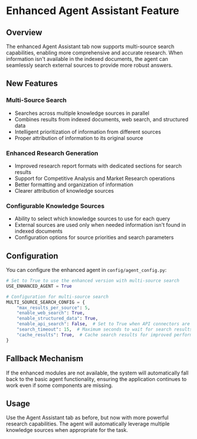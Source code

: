 # Enhanced Agent Assistant Feature

## Overview
The enhanced Agent Assistant tab now supports multi-source search capabilities, enabling more comprehensive and accurate research. When information isn't available in the indexed documents, the agent can seamlessly search external sources to provide more robust answers.

## New Features

### Multi-Source Search
- Searches across multiple knowledge sources in parallel
- Combines results from indexed documents, web search, and structured data
- Intelligent prioritization of information from different sources
- Proper attribution of information to its original source

### Enhanced Research Generation
- Improved research report formats with dedicated sections for search results
- Support for Competitive Analysis and Market Research operations
- Better formatting and organization of information
- Clearer attribution of knowledge sources

### Configurable Knowledge Sources
- Ability to select which knowledge sources to use for each query
- External sources are used only when needed information isn't found in indexed documents
- Configuration options for source priorities and search parameters

## Configuration

You can configure the enhanced agent in `config/agent_config.py`:

```python
# Set to True to use the enhanced version with multi-source search
USE_ENHANCED_AGENT = True

# Configuration for multi-source search
MULTI_SOURCE_SEARCH_CONFIG = {
    "max_results_per_source": 5,
    "enable_web_search": True,
    "enable_structured_data": True,
    "enable_api_search": False,  # Set to True when API connectors are configured
    "search_timeout": 15,  # Maximum seconds to wait for search results
    "cache_results": True,  # Cache search results for improved performance
}
```

## Fallback Mechanism

If the enhanced modules are not available, the system will automatically fall back to the basic agent functionality, ensuring the application continues to work even if some components are missing.

## Usage

Use the Agent Assistant tab as before, but now with more powerful research capabilities. The agent will automatically leverage multiple knowledge sources when appropriate for the task.
